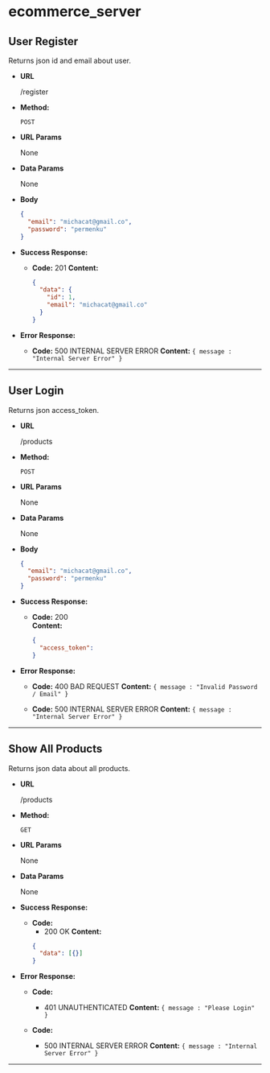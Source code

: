 # ecommerce_server

## **User Register**

Returns json id and email about user.

- **URL**

  /register

- **Method:**

  `POST`

- **URL Params**

  None

- **Data Params**

  None

- **Body**

  ```json
  {
    "email": "michacat@gmail.co",
    "password": "permenku"
  }
  ```

- **Success Response:**

  - **Code:**
    201
    **Content:**
    ```json
    {
      "data": {
        "id": 1,
        "email": "michacat@gmail.co"
      }
    }
    ```

- **Error Response:**

  - **Code:**
    500 INTERNAL SERVER ERROR
    **Content:** `{ message : "Internal Server Error" }`

---

## **User Login**

Returns json access_token.

- **URL**

  /products

- **Method:**

  `POST`

- **URL Params**

  None

- **Data Params**

  None

- **Body**

  ```json
  {
    "email": "michacat@gmail.co",
    "password": "permenku"
  }
  ```

- **Success Response:**

  - **Code:** 200 <br />
    **Content:**
    ```json
    {
      "access_token":
    }
    ```

- **Error Response:**

  - **Code:**
    400 BAD REQUEST
    **Content:** `{ message : "Invalid Password / Email" }`

  - **Code:**
    500 INTERNAL SERVER ERROR
    **Content:** `{ message : "Internal Server Error" }`

---

## **Show All Products**

Returns json data about all products.

- **URL**

  /products

- **Method:**

  `GET`

- **URL Params**

  None

- **Data Params**

  None

- **Success Response:**

  - **Code:**
    - 200 OK
    **Content:**
    ```json
    {
      "data": [{}]
    }
    ```

- **Error Response:**

  - **Code:**
    - 401 UNAUTHENTICATED
    **Content:** `{ message : "Please Login" }`

  - **Code:**
    - 500 INTERNAL SERVER ERROR
    **Content:** `{ message : "Internal Server Error" }`

---
